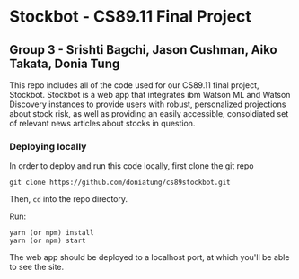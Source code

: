 # Stockbot - CS89.11 Final Project
## Group 3 - Srishti Bagchi, Jason Cushman, Aiko Takata, Donia Tung
This repo includes all of the code used for our CS89.11 final project, Stockbot. Stockbot is a web app that integrates ibm Watson ML and Watson Discovery instances to provide users with robust, personalized projections about stock risk, as well as providing an easily accessible, consoldiated set of relevant news articles about stocks in question. 


### Deploying locally
In order to deploy and run this code locally, first clone the git repo 
```
git clone https://github.com/doniatung/cs89stockbot.git
```
Then, `cd` into the repo directory. 

Run: 
```
yarn (or npm) install 
yarn (or npm) start
```

The web app should be deployed to a localhost port, at which you'll be able to see the site. 